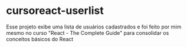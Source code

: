 # cursoreact-userlist

Esse projeto exibe uma lista de usuários cadastrados e foi feito por mim mesmo no curso "React - The Complete Guide" para consolidar os conceitos básicos do React
